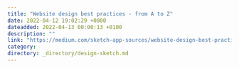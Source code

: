 ```yaml
---
title: "Website design best practices - from A to Z"
date: 2022-04-12 19:02:29 +0000
dateadded: 2022-04-13 00:00:13 +0100
description: ""
link: "https://medium.com/sketch-app-sources/website-design-best-practices-from-a-to-z-2e15a4d0573c?source=rss----d23119b14977---4"
category:
directory: _directory/design-sketch.md
---
```


